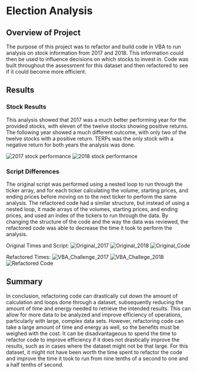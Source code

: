 # Election Analysis

## Overview of Project

The purpose of this project was to refactor and build code in VBA to run analysis on stock information from 2017 and 2018. This information could then be used to influence decisions on which stocks to invest in. Code was built throughout the assessment for this dataset and then refactored to see if it could become more efficient.   

## Results

### Stock Results
This analysis showed that 2017 was a much better performing year for the provided stocks, with eleven of the twelve stocks showing positive returns. The following year showed a much different outcome, with only two of the twelve stocks with a positive return. TERPs was the only stock with a negative return for both years the analysis was done. 

![2017 stock performance](https://user-images.githubusercontent.com/104689576/169200061-124be86f-ec21-4679-8b4c-84419ff609cb.png)
![2018 stock performance](https://user-images.githubusercontent.com/104689576/169200040-c5b93b76-8782-446c-ba67-b89b4d7998ca.png)


### Script Differences
The original script was performed using a nested loop to run through the ticker array, and for each ticker calculating the volume, starting prices, and ending prices before moving on to the next ticker to perform the same analysis. The refactored code had a similar structure, but instead of using a nested loop, it made arrays of the volumes, starting prices, and ending prices, and used an index of the tickers to run through the data. 
By changing the structure of the code and the way the data was reviewed, the refactored code was able to decrease the time it took to perform the analysis. 

Original Times and Script:
![Original_2017](https://user-images.githubusercontent.com/104689576/169200121-58fd69a7-0cf7-4c28-b0b1-a1e2c2c55fcb.png)
![Original_2018](https://user-images.githubusercontent.com/104689576/169200135-efec4f9c-2960-4de4-9df4-13ec1da37f0b.png)
![Original_Code](https://user-images.githubusercontent.com/104689576/169200205-8779babc-0b95-43b0-bea8-1a574226927b.png)


Refactored Times:
![VBA_Challenge_2017](https://user-images.githubusercontent.com/104689576/169200223-5c1a4a2e-dd8a-44a6-b1f7-4d803fd7d49e.png)
![VBA_Challege_2018](https://user-images.githubusercontent.com/104689576/169200233-75f26df6-f103-4aeb-8774-b4efa4850d5c.png)
![Refactored Code](https://user-images.githubusercontent.com/104689576/169200244-c9fc97e2-2663-4e58-9b45-063902d3747b.png)

## Summary

In conclusion, refactoring code can drastically cut down the amount of calculation and loops done through a dataset, subsequently reducing the amount of time and energy needed to retrieve the intended results. This can allow for more data to be analyzed and improve efficiency of operations, particularly with large, complex data sets. However, refactoring code can take a large amount of time and energy as well, so the benefits must be weighed with the cost. It can be disadvantageous to spend the time to refactor code to improve efficiency if it does not drastically improve the results, such as in cases where the dataset might not be that large. For this dataset, it might not have been worth the time spent to refactor the code and improve the time it took to run from nine tenths of a second to one and a half tenths of second. 

